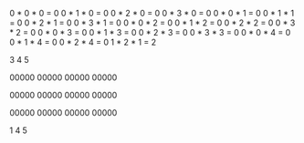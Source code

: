 0 * 0 * 0 = 0
0 * 1 * 0 = 0
0 * 2 * 0 = 0
0 * 3 * 0 = 0
0 * 0 * 1 = 0
0 * 1 * 1 = 0
0 * 2 * 1 = 0
0 * 3 * 1 = 0
0 * 0 * 2 = 0
0 * 1 * 2 = 0
0 * 2 * 2 = 0
0 * 3 * 2 = 0
0 * 0 * 3 = 0
0 * 1 * 3 = 0
0 * 2 * 3 = 0
0 * 3 * 3 = 0
0 * 0 * 4 = 0
0 * 1 * 4 = 0
0 * 2 * 4 = 0
1 * 2 * 1 = 2

3 4 5 

00000
00000
00000
00000

00000
00000
00000
00000

00000
00000
00000
00000

1 4 5

